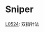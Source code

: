 # Sniper

[L0524](https://leetcode-cn.com/problems/longest-word-in-dictionary-through-deleting/description/): 双指针法